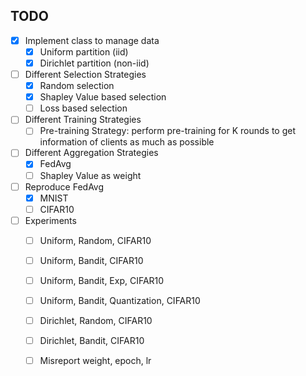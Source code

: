 ## TODO
- [x] Implement class to manage data
    - [x] Uniform partition (iid)
    - [x] Dirichlet partition (non-iid)
- [ ] Different Selection Strategies
    - [x] Random selection
    - [x] Shapley Value based selection
    - [ ] Loss based selection
- [ ] Different Training Strategies
    - [ ] Pre-training Strategy: perform pre-training for K rounds to get information of clients as much as possible
- [ ] Different Aggregation Strategies
    - [x] FedAvg
    - [ ] Shapley Value as weight
- [ ] Reproduce FedAvg
    - [x] MNIST
    - [ ] CIFAR10
- [ ] Experiments
    - [ ] Uniform, Random, CIFAR10
    - [ ] Uniform, Bandit, CIFAR10
    - [ ] Uniform, Bandit, Exp, CIFAR10
    - [ ] Uniform, Bandit, Quantization, CIFAR10
    - [ ] Dirichlet, Random, CIFAR10
    - [ ] Dirichlet, Bandit, CIFAR10
    - [ ] Misreport weight, epoch, lr
     